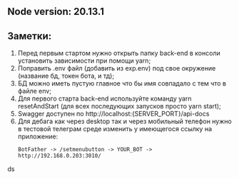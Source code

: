 ## Node version: 20.13.1

## Заметки:
1) Перед первым стартом нужно открыть папку back-end в консоли установить зависимости при помощи yarn;
2) Поправить .env файл (добавить из exp.env) под свое окружение (название бд, токен бота, и тд);
3) БД можно иметь пустую главное что бы имя совпадало с тем что в файле env;
4) Для первого старта back-end используйте команду yarn resetAndStart (для всех последующих запусков просто yarn start);
5) Swagger доступен по http://localhost:{SERVER_PORT}/api-docs
6) Для дебага как через desktop так и через мобильный телефон нужно в тестовой телеграм среде изменить у имеющегося ссылку на приложение:
    ``` 
   BotFather -> /setmenubutton -> YOUR_BOT -> http://192.168.0.203:3010/
   ```
ds
